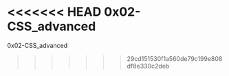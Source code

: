 <<<<<<< HEAD
0x02-CSS_advanced
=======
0x02-CSS_advanced
>>>>>>> 29cd151530f1a560de79c199e808df8e330c2deb
